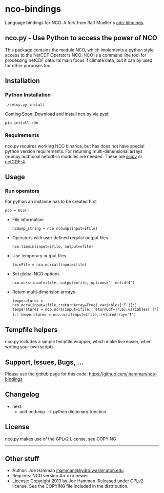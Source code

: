 nco-bindings
============

Language bindings for NCO.  A fork from Ralf Mueller's [cdo-bindings](https://github.com/Try2Code/cdo-bindings).

## nco.py - Use Python to access the power of NCO

This package contains the module NCO, which implements a python style access to
the NetCDF Operators NCO. NCO is a command line tool for processing
netCDF data. Its main focus if climate data, but it can by used for other
purposes too.

## Installation

### Python Installation

   `./setup.py install`

Coming Soon: Download and install nco.py via pypi:

  `pip install cdo`

### Requirements

nco.py requires working NCO binaries, but has does not have special python version requirements. For returning multi-dimensional arrays (numpy addtional netcdf-io modules are needed. These are [scipy](http://docs.scipy.org/doc/scipy/reference/generated/scipy.io.netcdf.netcdf_file.html) or [netCDF-4](https://code.google.com/p/netcdf4-python/).

## Usage

### Run operators

For python an instance has to be created first

   `nco = Nco()`

* File information

    `ncdump_string = nco.ncdump(input=ifile)`

* Operators with user defined regular output files

    `nco.timmin(input=ifile, output=ofile)`

* Use temporary output files

    `tminFile = nco.ncrcat(input=ifile)`

* Set global NCO options

   `nco.ncks(input=ifile, output=ofile, options="--netcdf4")`

* Return multi-dimension arrrays

   `temperatures = nco.ncra(input=ifile,:returnArray=True).variables['T'][:]`
   `temperatures = nco.ncra(input=ifile,:returnCdf=True).variables['T'][:]`
   `temperatures = nco.ncra(input=ifile,:returnArray='T')`

## Tempfile helpers

nco.py includes a simple tempfile wrapper, which make live easier, when writing your own scripts

## Support, Issues, Bugs, ...

Please use the github page for this code: https://github.com/jhamman/nco-bindings

## Changelog
* next:
   - add ncdump --> python dictionary function

## License

nco.py makes use of the GPLv2 License, see COPYING

---

## Other stuff

* Author: Joe Hamman <jhamman@hydro.washington.edu>
* Requires: NCO version 4.x.x or newer
* License:  Copyright 2013 by Joe Hamman.  Released under GPLv2 license.  See the COPYING file included in the distribution.
